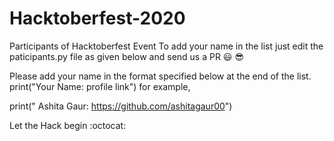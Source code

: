 # Hacktoberfest-2020
Participants of Hacktoberfest Event To add your name in the list just edit the paticipants.py file as given below and send us a PR 😃 😎

Please add your name in the format specified below at the end of the list. print("Your Name: profile link") for example,

print(" Ashita Gaur: https://github.com/ashitagaur00")

Let the Hack begin :octocat:
